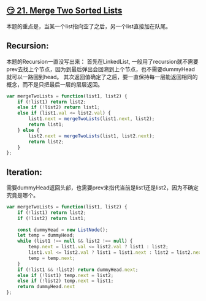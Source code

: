 ## [😏 21. Merge Two Sorted Lists](https://leetcode.com/problems/merge-two-sorted-lists/)

本题的重点是，当某一个list指向空了之后，另一个list直接加在队尾。

## Recursion:
本题的Recursion一直没写出来：
首先在LinkedList, 一般用了recursion就不需要prev去找上个节点，因为到最后弹出会回溯到上个节点，也不需要dummyHead就可以一路回到head。
其次返回值确定了之后，要一直保持每一层能返回相同的概念，而不是只把最后一层的层层返回。

```javascript
var mergeTwoLists = function(list1, list2) {
    if (!list1) return list2;
    else if (!list2) return list1;
    else if (list1.val <= list2.val) {
        list1.next = mergeTwoLists(list1.next, list2);
        return list1;
    } else {
        list2.next = mergeTwoLists(list1, list2.next);
        return list2;
    }
};
```

## Iteration:
需要dummyHead返回头部，也需要prev来指代当前是list1还是list2，因为不确定究竟是哪个。

```javascript
var mergeTwoLists = function(list1, list2) {
    if (!list1) return list2;
    if (!list2) return list1;
    
    const dummyHead = new ListNode();
    let temp = dummyHead;
    while (list1 !== null && list2 !== null) {
        temp.next = list1.val <= list2.val ? list1 : list2;
        list1.val <= list2.val ? list1 = list1.next : list2 = list2.next;
        temp = temp.next;
    }
    if (!list1 && !list2) return dummyHead.next;
    else if (!list1) temp.next = list2;
    else if (!list2) temp.next = list1;
    return dummyHead.next
};
```
